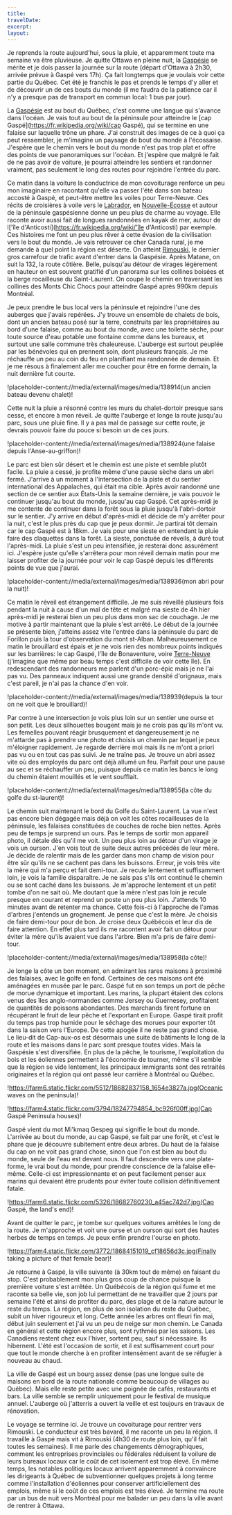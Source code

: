 ```yaml
---
title: 
travelDate: 
excerpt: 
layout: 
---
```

Je reprends la route aujourd'hui, sous la pluie, et apparemment toute ma semaine va être pluvieuse.
Je quitte Ottawa en pleine nuit, la [Gaspésie](https://fr.wikipedia.org/wiki/Gaspésie) se mérite et je dois passer la journée sur la route (départ d'Ottawa à 2h30, arrivée prévue à Gaspé vers 17h).
Ça fait longtemps que je voulais voir cette partie du Québec. Cet été je franchis le pas et prends le temps d'y aller et de découvrir un de ces bouts du monde (il me faudra de la patience car il n'y a presque pas de transport en commun local: 1 bus par jour). 

La [Gaspésie](https://fr.wikipedia.org/wiki/Gaspésie) est au bout du Québec, c'est comme une langue qui s'avance dans l'océan. Je vais tout au bout de la péninsule pour atteindre le [cap Gaspé](https://fr.wikipedia.org/wiki/cap Gaspé), qui se termine en une falaise sur laquelle trône un phare.
J'ai construit des images de ce à quoi ça peut ressembler, je m'imagine un paysage de bout du monde à l'écossaise. J'espère que le chemin vers le bout du monde n'est pas trop plat et offre des points de vue panoramiques sur l'océan. Et j'espère que malgré le fait de ne pas avoir de voiture, je pourrai atteindre les sentiers et randonner vraiment, pas seulement le long des routes pour rejoindre l'entrée du parc.

Ce matin dans la voiture la conductrice de mon covoiturage renforce un peu mon imaginaire en racontant qu'elle va passer l'été dans son bateau accosté à Gaspé, et peut-être mettre les voiles pour Terre-Neuve. Ces récits de croisières à voile vers le [Labrador](https://fr.wikipedia.org/wiki/Labrador), en [Nouvelle-Écosse](https://fr.wikipedia.org/wiki/Nouvelle-Écosse) et autour de la péninsule gaspésienne donne un peu plus de charme au voyage. Elle raconte avoir aussi fait de longues randonnées en kayak de mer, autour de l['île d'Anticosti](https://fr.wikipedia.org/wiki/'île d'Anticosti) par exemple. Ces histoires me font un peu plus rêver à cette évasion de la civilisation vers le bout du monde.
Je vais retrouver ce cher Canada rural, je me demande à quel point la région est déserte.
On atteint [Rimouski](https://fr.wikipedia.org/wiki/Rimouski), le dernier gros carrefour de trafic avant d'entrer dans la Gaspésie. Après Matane, on suit la 132, la route côtière. Belle, puisqu'au détour de virages légèrement en hauteur on est souvent gratifié d'un panorama sur les collines boisées et la berge rocailleuse du Saint-Laurent. On coupe le chemin en traversant les collines des Monts Chic Chocs pour atteindre Gaspé après 990km depuis Montréal.

Je peux prendre le bus local vers la péninsule et rejoindre l'une des auberges que j'avais repérées. J'y trouve un ensemble de chalets de bois, dont un ancien bateau posé sur la terre, construits par les propriétaires au bord d'une falaise, comme au bout du monde, avec une toilette sèche, pour toute source d'eau potable une fontaine comme dans les bureaux, et surtout une salle commune très chaleureuse. L'auberge est surtout peuplée par les bénévoles qui en prennent soin, dont plusieurs français.
Je me réchauffe un peu au coin du feu en planifiant ma randonnée de demain. Et je me résous à finalement aller me coucher pour être en forme demain, la nuit dernière fut courte.

!placeholder-content://media/external/images/media/138914(un ancien bateau devenu chalet)!

Cette nuit la pluie a résonné contre les murs du chalet-dortoir presque sans cesse, et encore à mon réveil. Je quitte l'auberge et longe la route jusqu'au parc, sous une pluie fine. Il y a pas mal de passage sur cette route, je devrais pouvoir faire du pouce si besoin un de ces jours.

!placeholder-content://media/external/images/media/138924(une falaise depuis l'Anse-au-griffon)!

Le parc est bien sûr désert et le chemin est une piste et semble plutôt facile. La pluie a cessé, je profite même d'une pause sèche dans un abri fermé.
J'arrive à un moment à l'intersection de la piste et du sentier international des Appalaches, qui était ma cible. Après avoir randonné une section de ce sentier aux États-Unis la semaine dernière, je vais pouvoir le continuer jusqu'au bout du monde, jusqu'au cap Gaspé. Cet après-midi je me contente de continuer dans la forêt sous la pluie jusqu'à l'abri-dortoir sur le sentier. J'y arrive en début d'après-midi et décide de m'y arrêter pour la nuit, c'est le plus près du cap que je peux dormir. Je partirai tôt demain car le cap Gaspé est à 18km. Je vais pour une sieste en entendant la pluie faire des claquettes dans la forêt. La sieste, ponctuée de réveils, à duré tout l'après-midi. La pluie s'est un peu intensifiée, je resterai donc assurément ici. J'espère juste qu'elle s'arrêtera pour mon réveil demain matin pour me laisser profiter de la journée pour voir le cap Gaspé depuis les différents points de vue que j'aurai.

!placeholder-content://media/external/images/media/138936(mon abri pour la nuit)!

Ce matin le réveil est étrangement difficile. Je me suis réveillé plusieurs fois pendant la nuit à cause d'un mal de tête et malgré ma sieste de 4h hier après-midi je resterai bien un peu plus dans mon sac de couchage.
Je me motive à partir maintenant que la pluie s'est arrêté. Le début de la journée se présente bien, j'atteins assez vite l'entrée dans la péninsule du parc de Forillon puis la tour d'observation du mont st-Alban. Malheureusement ce matin le brouillard est épais et je ne vois rien des nombreux points indiqués sur les barrières: le cap Gaspé, l'île de Bonaventure, voire [Terre-Neuve](https://fr.wikipedia.org/wiki/Terre-Neuve) (j'imagine que même par beau temps c'est difficile de voir cette île).
En redescendant des randonneurs me parlent d'un porc-épic mais je ne l'ai pas vu. Des panneaux indiquent aussi une grande densité d'orignaux, mais c'est pareil, je n'ai pas la chance d'en voir.

!placeholder-content://media/external/images/media/138939(depuis la tour on ne voit que le brouillard)!

Par contre à une intersection je vois plus loin sur un sentier une ourse et son petit. Les deux silhouettes bougent mais je ne crois pas qu'ils m'ont vu. Les femelles pouvant réagir brusquement et dangereusement je ne m'attarde pas à prendre une photo et choisis un chemin par lequel je peux m'éloigner rapidement. Je regarde derrière moi mais ils ne m'ont a priori pas vu ou en tout cas pas suivi. Je ne traîne pas.
Je trouve un abri assez vite où des employés du parc ont déjà allumé un feu. Parfait pour une pause au sec et se réchauffer un peu, puisque depuis ce matin les bancs le long du chemin étaient mouillés et le vent soufflait.

!placeholder-content://media/external/images/media/138955(la côte du golfe du st-laurent)!

Le chemin suit maintenant le bord du Golfe du Saint-Laurent. La vue n'est pas encore bien dégagée mais déjà on voit les côtes rocailleuses de la péninsule, les falaises constituées de couches de roche bien nettes.
Après peu de temps je surprend un ours. Pas le temps de sortir mon appareil photo, il détale dès qu'il me voit.
Un peu plus loin au détour d'un virage je vois un ourson. J'en vois tout de suite deux autres précédés de leur mère. Je décide de ralentir mais de les garder dans mon champ de vision pour être sûr qu'ils ne se cachent pas dans les buissons. Erreur, je vois très vite la mère qui m'a perçu et fait demi-tour. Je recule lentement et suffisamment loin, je vois la famille disparaître. Je ne sais pas s'ils ont continué le chemin ou se sont caché dans les buissons. Je m'approche lentement et un petit tombe d'on ne sait où. Me doutant que la mère n'est pas loin je recule presque en courant et reprend un poste un peu plus loin. J'attends 10 minutes avant de retenter ma chance. Cette fois-ci à l'approche de l'amas d'arbres j'entends un grognement. Je pense que c'est la mère. Je choisis de faire demi-tour pour de bon. 
Je croise deux Québécois et leur dis de faire attention. En effet plus tard ils me racontent avoir fait un détour pour éviter la mère qu'ils avaient vue dans l'arbre. Bien m'a pris de faire demi-tour.

!placeholder-content://media/external/images/media/138958(la côte)!

Je longe la côte un bon moment, en admirant les rares maisons à proximité des falaises, avec le golfe en fond. Certaines de ces maisons ont été aménagées en musée par le parc. Gaspé fut en son temps un port de pêche de morue dynamique et important. Les marins, la plupart étaient des colons venus des îles anglo-normandes comme Jersey ou Guernesey, profitaient de quantités de poissons abondantes. Des marchands firent fortune en récupérant le fruit de leur pêche et l'exportant en Europe. Gaspé tirait profit du temps pas trop humide pour le séchage des morues pour exporter tôt dans la saison vers l'Europe. De cette apogée il ne reste pas grand chose. Le lieu-dit de Cap-aux-os est désormais une suite de bâtiments le long de la route et les maisons dans le parc sont presque toutes vides. Mais la Gaspésie s'est diversifiée. En plus de la pêche, le tourisme, l'exploitation du bois et les éoliennes permettent à l'économie de tourner, même s'il semble que la région se vide lentement, les principaux immigrants sont des retraités originaires et la région qui ont passé leur carrière à Montréal ou Québec. 

!https://farm6.static.flickr.com/5512/18682837158_1654e3827a.jpg(Oceanic waves on the peninsula)!

!https://farm4.static.flickr.com/3794/18247794854_bc926f00ff.jpg(Cap Gaspé Peninsula houses)!

Gaspé vient du mot Mi'kmaq Gespeg qui signifie le bout du monde. L'arrivée au bout du monde, au cap Gaspé, se fait par une forêt, et c'est le phare que je découvre subitement entre deux arbres. Du haut de la falaise du cap on ne voit pas grand chose, sinon que l'on est bien au bout du monde, seule de l'eau est devant nous. Il faut descendre vers une plate-forme, le vrai bout du monde, pour prendre conscience de la falaise elle-même. Celle-ci est impressionnante et on peut facilement penser aux marins qui devaient être prudents pour éviter toute collision définitivement fatale.

!https://farm6.static.flickr.com/5326/18682760230_a45ac742d7.jpg(Cap Gaspé, the land's end)!

Avant de quitter le parc, je tombe sur quelques voitures arrêtées le long de la route. Je m'approche et voit une ourse et un ourson qui sort des hautes herbes de temps en temps. Je peux enfin prendre l'ourse en photo. 

!https://farm4.static.flickr.com/3772/18684151019_cf18656d3c.jpg(Finally taking a picture of that female bear)!

Je retourne à Gaspé, la ville suivante (à 30km tout de même) en faisant du stop. C'est probablement mon plus gros coup de chance puisque la première voiture s'est arrêtée. Un Québécois de la région qui fume et me raconte sa belle vie, son job lui permettant de ne travailler que 2 jours par semaine l'été et ainsi de profiter du parc, des plage et de la nature autour le reste du temps. La région, en plus de son isolation du reste du Québec, subit un hiver rigoureux et long. Cette année les arbres ont fleuri fin mai, début juin seulement et j'ai vu un peu de neige sur mon chemin. Le Canada en général et cette région encore plus, sont rythmés par les saisons. Les Canadiens restent chez eux l'hiver, sortent peu, sauf si nécessaire. Ils hibernent. L'été est l'occasion de sortir, et il est suffisamment court pour que tout le monde cherche à en profiter intensément avant de se réfugier à nouveau au chaud.

La ville de Gaspé est un bourg assez dense (pas une longue suite de maisons en bord de la route nationale comme beaucoup de villages au Québec). Mais elle reste petite avec une poignée de cafés, restaurants et bars. La ville semble se remplir uniquement pour le festival de musique annuel. L'auberge où j'atterris a ouvert la veille et est toujours en travaux de rénovation. 

Le voyage se termine ici. Je trouve un covoiturage pour rentrer vers Rimouski. Le conducteur est très bavard, il me raconte un peu la région. Il travaille à Gaspé mais vit à Rimouski (4h30 de route plus loin, qu'il fait toutes les semaines). Il me parle des changements démographiques, comment les entreprises provinciales ou fédérales réduisent la voilure de leurs bureaux locaux car le coût de cet isolement est trop élevé. En même temps, les notables politiques locaux arrivent apparemment à convaincre les dirigeants à Québec de subventionner quelques projets à long terme comme l'installation d'éoliennes pour conserver artificiellement des emplois, même si le coût de ces emplois est très élevé.
Je termine ma route par un bus de nuit vers Montréal pour me balader un peu dans la ville avant de rentrer à Ottawa. 